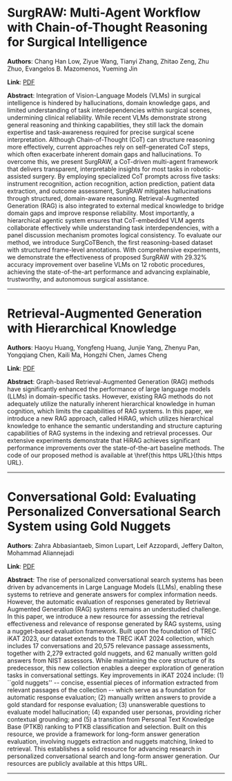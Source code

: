# SurgRAW: Multi-Agent Workflow with Chain-of-Thought Reasoning for Surgical Intelligence 

**Authors**: Chang Han Low, Ziyue Wang, Tianyi Zhang, Zhitao Zeng, Zhu Zhuo, Evangelos B. Mazomenos, Yueming Jin  

**Link**: [PDF](https://arxiv.org/pdf/2503.10265)  

**Abstract**: Integration of Vision-Language Models (VLMs) in surgical intelligence is hindered by hallucinations, domain knowledge gaps, and limited understanding of task interdependencies within surgical scenes, undermining clinical reliability. While recent VLMs demonstrate strong general reasoning and thinking capabilities, they still lack the domain expertise and task-awareness required for precise surgical scene interpretation. Although Chain-of-Thought (CoT) can structure reasoning more effectively, current approaches rely on self-generated CoT steps, which often exacerbate inherent domain gaps and hallucinations. To overcome this, we present SurgRAW, a CoT-driven multi-agent framework that delivers transparent, interpretable insights for most tasks in robotic-assisted surgery. By employing specialized CoT prompts across five tasks: instrument recognition, action recognition, action prediction, patient data extraction, and outcome assessment, SurgRAW mitigates hallucinations through structured, domain-aware reasoning. Retrieval-Augmented Generation (RAG) is also integrated to external medical knowledge to bridge domain gaps and improve response reliability. Most importantly, a hierarchical agentic system ensures that CoT-embedded VLM agents collaborate effectively while understanding task interdependencies, with a panel discussion mechanism promotes logical consistency. To evaluate our method, we introduce SurgCoTBench, the first reasoning-based dataset with structured frame-level annotations. With comprehensive experiments, we demonstrate the effectiveness of proposed SurgRAW with 29.32% accuracy improvement over baseline VLMs on 12 robotic procedures, achieving the state-of-the-art performance and advancing explainable, trustworthy, and autonomous surgical assistance. 

---
# Retrieval-Augmented Generation with Hierarchical Knowledge 

**Authors**: Haoyu Huang, Yongfeng Huang, Junjie Yang, Zhenyu Pan, Yongqiang Chen, Kaili Ma, Hongzhi Chen, James Cheng  

**Link**: [PDF](https://arxiv.org/pdf/2503.10150)  

**Abstract**: Graph-based Retrieval-Augmented Generation (RAG) methods have significantly enhanced the performance of large language models (LLMs) in domain-specific tasks. However, existing RAG methods do not adequately utilize the naturally inherent hierarchical knowledge in human cognition, which limits the capabilities of RAG systems. In this paper, we introduce a new RAG approach, called HiRAG, which utilizes hierarchical knowledge to enhance the semantic understanding and structure capturing capabilities of RAG systems in the indexing and retrieval processes. Our extensive experiments demonstrate that HiRAG achieves significant performance improvements over the state-of-the-art baseline methods. The code of our proposed method is available at \href{this https URL}{this https URL}. 

---
# Conversational Gold: Evaluating Personalized Conversational Search System using Gold Nuggets 

**Authors**: Zahra Abbasiantaeb, Simon Lupart, Leif Azzopardi, Jeffery Dalton, Mohammad Aliannejadi  

**Link**: [PDF](https://arxiv.org/pdf/2503.09902)  

**Abstract**: The rise of personalized conversational search systems has been driven by advancements in Large Language Models (LLMs), enabling these systems to retrieve and generate answers for complex information needs. However, the automatic evaluation of responses generated by Retrieval Augmented Generation (RAG) systems remains an understudied challenge. In this paper, we introduce a new resource for assessing the retrieval effectiveness and relevance of response generated by RAG systems, using a nugget-based evaluation framework. Built upon the foundation of TREC iKAT 2023, our dataset extends to the TREC iKAT 2024 collection, which includes 17 conversations and 20,575 relevance passage assessments, together with 2,279 extracted gold nuggets, and 62 manually written gold answers from NIST assessors. While maintaining the core structure of its predecessor, this new collection enables a deeper exploration of generation tasks in conversational settings. Key improvements in iKAT 2024 include: (1) ``gold nuggets'' -- concise, essential pieces of information extracted from relevant passages of the collection -- which serve as a foundation for automatic response evaluation; (2) manually written answers to provide a gold standard for response evaluation; (3) unanswerable questions to evaluate model hallucination; (4) expanded user personas, providing richer contextual grounding; and (5) a transition from Personal Text Knowledge Base (PTKB) ranking to PTKB classification and selection. Built on this resource, we provide a framework for long-form answer generation evaluation, involving nuggets extraction and nuggets matching, linked to retrieval. This establishes a solid resource for advancing research in personalized conversational search and long-form answer generation. Our resources are publicly available at this https URL. 

---
